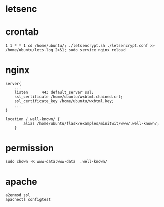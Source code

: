 # letsenc

# crontab
```
1 1 * * 1 cd /home/ubuntu/; ./letsencrypt.sh ./letsencrypt.conf >> /home/ubuntu/lets.log 2>&1; sudo service nginx reload
```

# nginx
```
server{
    ...
    listen      443 default_server ssl;
    ssl_certificate /home/ubuntu/wxbtml.chained.crt;
    ssl_certificate_key /home/ubuntu/wxbtml.key;
    ...
}

location /.well-known/ {
        alias /home/ubuntu/flask/examples/minitwit/www/.well-known/;
    }
```

# permission
```
sudo chown -R www-data:www-data  .well-known/
```

# apache
```
a2enmod ssl
apachectl configtest
```

